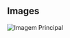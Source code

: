 ## Images
![Imagem Principal](https://media1.giphy.com/media/v1.Y2lkPTc5MGI3NjExZGk3YjlscmYzM256d2V0ang5OXFzd3c2M3FhdWE0dzBxbnFxeThlcCZlcD12MV9pbnRlcm5hbF9naWZfYnlfaWQmY3Q9Zw/Ss97HQxxcTtdOeyzBo/giphy.gif)
